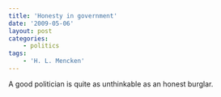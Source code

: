 ```yaml
---
title: 'Honesty in government'
date: '2009-05-06'
layout: post
categories:
    - politics
tags:
    - 'H. L. Mencken'
---
```


A good politician is quite as unthinkable as an honest burglar.